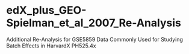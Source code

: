 # edX_plus_GEO-Spielman_et_al_2007_Re-Analysis
Additional Re-Analysis for GSE5859 Data Commonly Used for Studying Batch Effects in HarvardX PH525.4x
